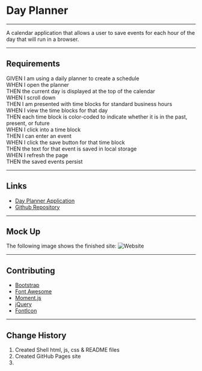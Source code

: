 # Day Planner

---

A calendar application that allows a user to save events for each hour of the day that will run in a browser.

---

## Requirements

GIVEN I am using a daily planner to create a schedule \
WHEN I open the planner \
THEN the current day is displayed at the top of the calendar \
WHEN I scroll down \
THEN I am presented with time blocks for standard business hours \
WHEN I view the time blocks for that day \
THEN each time block is color-coded to indicate whether it is in the past, present, or future \
WHEN I click into a time block \
THEN I can enter an event \
WHEN I click the save button for that time block \
THEN the text for that event is saved in local storage \
WHEN I refresh the page \
THEN the saved events persist

---

## Links

* [Day Planner Application](https://jondnv.github.io/DayPlanner/)
* [Github Repository](https://github.com/JonDnv/DayPlanner)
  
---

## Mock Up

The following image shows the finished site:
![Website]()

---

## Contributing

* [Bootstrap](https://getbootstrap.com/)
* [Font Awesome](https://fontawesome.com/)
* [Moment.js](https://momentjs.com/)
* [jQuery](https://jquery.com/)
* [FontIcon](https://gauger.io/fonticon/)

---

## Change History

 1. Created Shell html, js, css & README files
 2. Created GitHub Pages site
 3. 